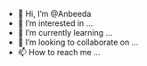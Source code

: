 - 👋 Hi, I’m @Anbeeda
- 👀 I’m interested in ...
- 🌱 I’m currently learning ...
- 💞️ I’m looking to collaborate on ...
- 📫 How to reach me ...

<!---
Anbeeda/Anbeeda is a ✨ special ✨ repository because its `README.md` (this file) appears on your GitHub profile.
You can click the Preview link to take a look at your changes.
--->
